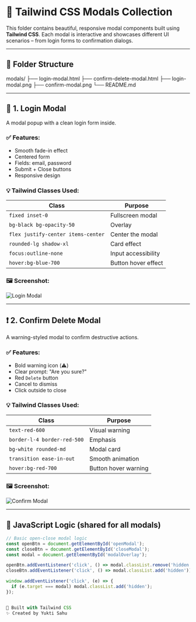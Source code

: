 # 🧩 Tailwind CSS Modals Collection

This folder contains beautiful, responsive modal components built using **Tailwind CSS**. Each modal is interactive and showcases different UI scenarios – from login forms to confirmation dialogs.

---

## 📁 Folder Structure

modals/
├── login-modal.html
├── confirm-delete-modal.html
├── login-modal.png
├── confirm-modal.png
└── README.md



---

## 🔐 1. Login Modal

A modal popup with a clean login form inside.

### ✅ Features:
- Smooth fade-in effect
- Centered form
- Fields: email, password
- Submit + Close buttons
- Responsive design

### 💡 Tailwind Classes Used:

| Class | Purpose |
|-------|---------|
| `fixed inset-0` | Fullscreen modal |
| `bg-black bg-opacity-50` | Overlay |
| `flex justify-center items-center` | Center the modal |
| `rounded-lg shadow-xl` | Card effect |
| `focus:outline-none` | Input accessibility |
| `hover:bg-blue-700` | Button hover effect |

### 🖼️ Screenshot:

![Login Modal](./login-modal.png)

---

## ❗ 2. Confirm Delete Modal

A warning-styled modal to confirm destructive actions.

### ✅ Features:
- Bold warning icon (⚠️)
- Clear prompt: "Are you sure?"
- Red `Delete` button
- Cancel to dismiss
- Click outside to close

### 💡 Tailwind Classes Used:

| Class | Purpose |
|-------|---------|
| `text-red-600` | Visual warning |
| `border-l-4 border-red-500` | Emphasis |
| `bg-white rounded-md` | Modal card |
| `transition ease-in-out` | Smooth animation |
| `hover:bg-red-700` | Button hover warning |

### 🖼️ Screenshot:

![Confirm Modal](./confirm-modal.png)

---

## 🧠 JavaScript Logic (shared for all modals)

```js
// Basic open-close modal logic
const openBtn = document.getElementById('openModal');
const closeBtn = document.getElementById('closeModal');
const modal = document.getElementById('modalOverlay');

openBtn.addEventListener('click', () => modal.classList.remove('hidden'));
closeBtn.addEventListener('click', () => modal.classList.add('hidden'));

window.addEventListener('click', (e) => {
  if (e.target === modal) modal.classList.add('hidden');
});


🧡 Built with Tailwind CSS
✨ Created by Yukti Sahu